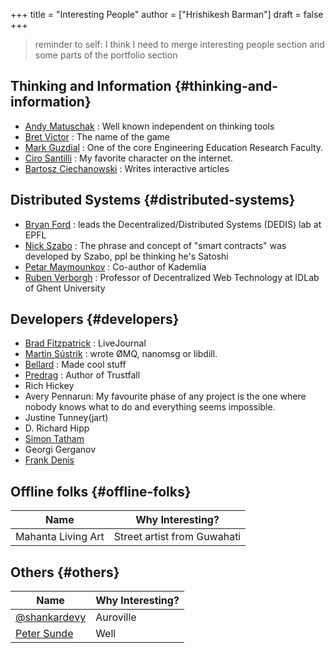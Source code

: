 +++
title = "Interesting People"
author = ["Hrishikesh Barman"]
draft = false
+++

<div class="book-hint warning small-text">

> reminder to self: I think I need to merge interesting people section and some parts of the portfolio section
</div>


## Thinking and Information {#thinking-and-information}

-   [Andy Matuschak](https://andymatuschak.org/)       : Well known independent on thinking tools
-   [Bret Victor](http://worrydream.com/#!/Bio)          : The name of the game
-   [Mark Guzdial](https://en.wikipedia.org/wiki/Mark_Guzdial)         : One of the core Engineering Education Research Faculty.
-   [Ciro Santilli](https://cirosantilli.com)        : My favorite character on the internet.
-   [Bartosz Ciechanowski](https://ciechanow.ski/) : Writes interactive articles


## Distributed Systems {#distributed-systems}

-   [Bryan Ford](https://bford.info/)       : leads the Decentralized/Distributed Systems (DEDIS) lab at EPFL
-   [Nick Szabo](https://en.wikipedia.org/wiki/Nick_Szabo)       : The phrase and concept of "smart contracts" was developed by Szabo, ppl be thinking he's Satoshi
-   [Petar Maymounkov](https://github.com/petar) : Co-author of Kademlia
-   [Ruben Verborgh](https://ruben.verborgh.org/)   : Professor of Decentralized Web Technology at IDLab of Ghent University


## Developers {#developers}

-   [Brad Fitzpatrick](https://bradfitz.com/) : LiveJournal
-   [Martin Sústrik](https://250bpm.com/) : wrote ØMQ, nanomsg or libdill.
-   [Bellard](https://bellard.org/) : Made cool stuff
-   [Predrag](https://predr.ag/) : Author of Trustfall
-   Rich Hickey
-   Avery Pennarun: My favourite phase of any project is the one where nobody knows what to do and everything seems impossible.
-   Justine Tunney(jart)
-   D. Richard Hipp
-   [Simon Tatham](https://en.wikipedia.org/wiki/Simon_Tatham)
-   Georgi Gerganov
-   [Frank Denis](https://00f.net/)


## Offline folks {#offline-folks}

| Name               | Why Interesting?            |
|--------------------|-----------------------------|
| Mahanta Living Art | Street artist from Guwahati |


## Others {#others}

| Name                                                     | Why Interesting? |
|----------------------------------------------------------|------------------|
| [@shankardevy](https://shankardevy.com/about/)           | Auroville        |
| [Peter Sunde](https://en.wikipedia.org/wiki/Peter_Sunde) | Well             |
